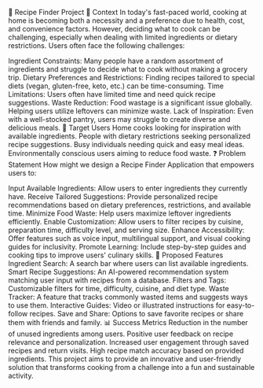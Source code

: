 📌 Recipe Finder Project
📍 Context
In today's fast-paced world, cooking at home is becoming both a necessity and a preference due to health, cost, and convenience factors. However, deciding what to cook can be challenging, especially when dealing with limited ingredients or dietary restrictions. Users often face the following challenges:

Ingredient Constraints: Many people have a random assortment of ingredients and struggle to decide what to cook without making a grocery trip.
Dietary Preferences and Restrictions: Finding recipes tailored to special diets (vegan, gluten-free, keto, etc.) can be time-consuming.
Time Limitations: Users often have limited time and need quick recipe suggestions.
Waste Reduction: Food wastage is a significant issue globally. Helping users utilize leftovers can minimize waste.
Lack of Inspiration: Even with a well-stocked pantry, users may struggle to create diverse and delicious meals.
🎯 Target Users
Home cooks looking for inspiration with available ingredients.
People with dietary restrictions seeking personalized recipe suggestions.
Busy individuals needing quick and easy meal ideas.
Environmentally conscious users aiming to reduce food waste.
❓ Problem Statement
How might we design a Recipe Finder Application that empowers users to:

Input Available Ingredients: Allow users to enter ingredients they currently have.
Receive Tailored Suggestions: Provide personalized recipe recommendations based on dietary preferences, restrictions, and available time.
Minimize Food Waste: Help users maximize leftover ingredients efficiently.
Enable Customization: Allow users to filter recipes by cuisine, preparation time, difficulty level, and serving size.
Enhance Accessibility: Offer features such as voice input, multilingual support, and visual cooking guides for inclusivity.
Promote Learning: Include step-by-step guides and cooking tips to improve users' culinary skills.
🚀 Proposed Features
Ingredient Search: A search bar where users can list available ingredients.
Smart Recipe Suggestions: An AI-powered recommendation system matching user input with recipes from a database.
Filters and Tags: Customizable filters for time, difficulty, cuisine, and diet type.
Waste Tracker: A feature that tracks commonly wasted items and suggests ways to use them.
Interactive Guides: Video or illustrated instructions for easy-to-follow recipes.
Save and Share: Options to save favorite recipes or share them with friends and family.
📊 Success Metrics
Reduction in the number of unused ingredients among users.
Positive user feedback on recipe relevance and personalization.
Increased user engagement through saved recipes and return visits.
High recipe match accuracy based on provided ingredients.
This project aims to provide an innovative and user-friendly solution that transforms cooking from a challenge into a fun and sustainable activity.
